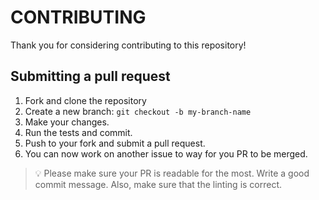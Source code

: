 # CONTRIBUTING

Thank you for considering contributing to this repository!

## Submitting a pull request

1. Fork and clone the repository
2. Create a new branch: `git checkout -b my-branch-name`
3. Make your changes.
4. Run the tests and commit.
5. Push to your fork and submit a pull request.
6. You can now work on another issue to way for you PR to be merged.

> 💡 Please make sure your PR is readable for the most.
> Write a good commit message.
> Also, make sure that the linting is correct.
